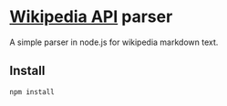 [Wikipedia API](http://en.wikipedia.org/w/api.php) parser
======

A simple parser in node.js for wikipedia markdown text.

## Install

	npm install


